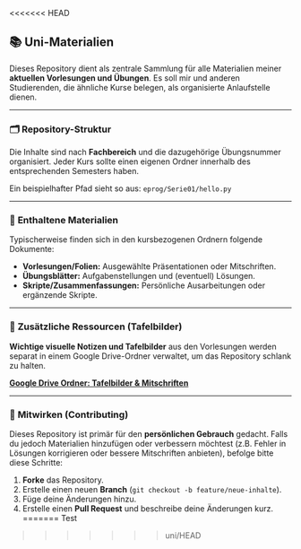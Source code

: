 <<<<<<< HEAD
## 📚 **Uni-Materialien**

Dieses Repository dient als zentrale Sammlung für alle Materialien meiner **aktuellen Vorlesungen und Übungen**. Es soll mir und anderen Studierenden, die ähnliche Kurse belegen, als organisierte Anlaufstelle dienen.

---

### 🗂️ **Repository-Struktur**

Die Inhalte sind nach **Fachbereich** und die dazugehörige Übungsnummer organisiert. Jeder Kurs sollte einen eigenen Ordner innerhalb des entsprechenden Semesters haben.

Ein beispielhafter Pfad sieht so aus:
`eprog/Serie01/hello.py`

---

### 📄 **Enthaltene Materialien**

Typischerweise finden sich in den kursbezogenen Ordnern folgende Dokumente:

* **Vorlesungen/Folien:** Ausgewählte Präsentationen oder Mitschriften.
* **Übungsblätter:** Aufgabenstellungen und (eventuell) Lösungen.
* **Skripte/Zusammenfassungen:** Persönliche Ausarbeitungen oder ergänzende Skripte.

---

### 🎨 **Zusätzliche Ressourcen (Tafelbilder)**

**Wichtige visuelle Notizen und Tafelbilder** aus den Vorlesungen werden separat in einem Google Drive-Ordner verwaltet, um das Repository schlank zu halten.

**[Google Drive Ordner: Tafelbilder & Mitschriften](https://drive.google.com/drive/folders/1fQn24ERFaG4GBAuNsOB0aPlcFvaQ4QN0?usp=sharing)**

---

### 🤝 **Mitwirken (Contributing)**

Dieses Repository ist primär für den **persönlichen Gebrauch** gedacht. Falls du jedoch Materialien hinzufügen oder verbessern möchtest (z.B. Fehler in Lösungen korrigieren oder bessere Mitschriften anbieten), befolge bitte diese Schritte:

1.  **Forke** das Repository.
2.  Erstelle einen neuen **Branch** (`git checkout -b feature/neue-inhalte`).
3.  Füge deine Änderungen hinzu.
4.  Erstelle einen **Pull Request** und beschreibe deine Änderungen kurz.
=======
Test
>>>>>>> uni/HEAD
